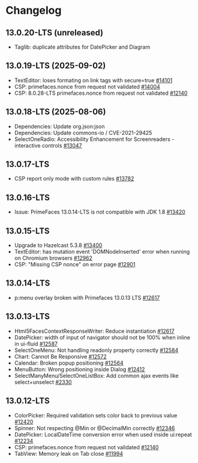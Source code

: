 # Changelog

## 13.0.20-LTS (unreleased)

- Taglib: duplicate attributes for DatePicker and Diagram

## 13.0.19-LTS (2025-09-02)

- TextEditor: loses formating on link tags with secure=true [\#14101](https://github.com/primefaces/primefaces/issues/14101)
- CSP: primefaces.nonce from request not validated [\#14004](https://github.com/primefaces/primefaces/issues/14004)
- CSP: 8.0.28-LTS primefaces.nonce from request not validated [\#12140](https://github.com/primefaces/primefaces/issues/12140)

## 13.0.18-LTS (2025-08-06)

- Dependencies: Update org.json:json
- Dependencies: Update commons-io / CVE-2021-29425
- SelectOneRadio: Accessibility Enhancement for Screenreaders - interactive controls [\#13047](https://github.com/primefaces/primefaces/issues/13047)

## 13.0.17-LTS

- CSP report only mode with custom rules [\#13782](https://github.com/primefaces/primefaces/issues/13782)

## 13.0.16-LTS

- Issue: PrimeFaces 13.0.14-LTS is not compatible with JDK 1.8 [\#13420](https://github.com/primefaces/primefaces/issues/13420)

## 13.0.15-LTS

- Upgrade to Hazelcast 5.3.8 [\#13400](https://github.com/primefaces/primefaces/issues/13400)
- TextEditor: has mutation event 'DOMNodeInserted' error when running on Chromium browsers [\#12962](https://github.com/primefaces/primefaces/issues/12962)
- CSP: "Missing CSP nonce" on error page [\#12901](https://github.com/primefaces/primefaces/issues/12901)

## 13.0.14-LTS

- p:menu overlay broken with Primefaces 13.0.13 LTS [\#12617](https://github.com/primefaces/primefaces/issues/12617)

## 13.0.13-LTS

- Html5FacesContextResponseWriter: Reduce instantiation [\#12617](https://github.com/primefaces/primefaces/issues/12617)
- DatePicker: width of input of navigator should not be 100% when inline in ui-fluid [\#12587](https://github.com/primefaces/primefaces/issues/12587)
- SelectOneMenu: Not handling readonly property correctly [\#12584](https://github.com/primefaces/primefaces/issues/12584)
- Chart: Cannot Be Responsive [\#12572](https://github.com/primefaces/primefaces/issues/12572)
- Calendar: Broken popup positioning [\#12564](https://github.com/primefaces/primefaces/issues/12564)
- MenuButton: Wrong positioning inside Dialog [\#12412](https://github.com/primefaces/primefaces/issues/12412)
- SelectManyMenu/SelectOneListBox: Add common ajax events like select+unselect [\#2330](https://github.com/primefaces/primefaces/issues/2330)

## 13.0.12-LTS

- ColorPicker: Required validation sets color back to previous value [\#12420](https://github.com/primefaces/primefaces/issues/12420)
- Spinner: Not respecting @Min or @DecimalMin correctly [\#12346](https://github.com/primefaces/primefaces/issues/12346)
- DatePicker: LocalDateTime conversion error when used inside ui:repeat [\#12234](https://github.com/primefaces/primefaces/issues/12234)
- CSP: primefaces.nonce from request not validated [\#12140](https://github.com/primefaces/primefaces/issues/12140)
- TabView: Memory leak on Tab close [\#11994](https://github.com/primefaces/primefaces/issues/11994)
